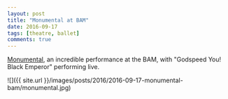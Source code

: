 ```yaml
---
layout: post
title: "Monumental at BAM"
date: 2016-09-17
tags: [theatre, ballet]
comments: true
---
```

[Monumental](http://www.bam.org/dance/2016/monumental), an incredible performance at the BAM, with "Godspeed You! Black Emperor" performing live.

![]({{ site.url }}/images/posts/2016/2016-09-17-monumental-bam/monumental.jpg)

